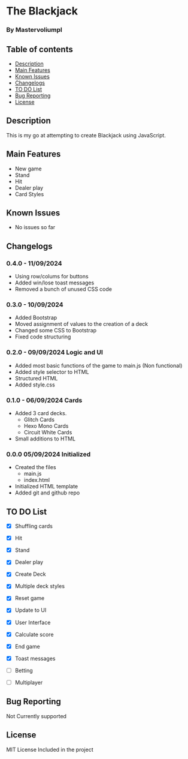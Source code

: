 ﻿# The Blackjack
### By Mastervoliumpl

## Table of contents
* [Description](#description)
* [Main Features](#main-features)
* [Known Issues](#known-issues)
* [Changelogs](#changelogs)
* [TO DO List](#to-do-list)
* [Bug Reporting](#bug-reporting)
* [License](#license)


## Description
This is my go at attempting to create Blackjack using JavaScript. 


## Main Features
- New game
- Stand
- Hit
- Dealer play
- Card Styles


## Known Issues
- No issues so far


## Changelogs
### 0.4.0 - 11/09/2024
- Using row/colums for buttons
- Added win/lose toast messages
- Removed a bunch of unused CSS code

### 0.3.0 - 10/09/2024 
- Added Bootstrap
- Moved assignment of values to the creation of a deck
- Changed some CSS to Bootstrap
- Fixed code structuring

### 0.2.0 - 09/09/2024 Logic and UI
- Added most basic functions of the game to main.js (Non functional)
- Added style selector to HTML
- Structured HTML
- Added style.css

### 0.1.0 - 06/09/2024 Cards
- Added 3 card decks.
  - Glitch Cards
  - Hexo Mono Cards
  - Circuit White Cards
- Small additions to HTML

### 0.0.0 05/09/2024 Initialized
- Created the files
  - main.js
  - index.html
- Initialized HTML template
- Added git and github repo

## TO DO List
- [x] Shuffling cards
- [x] Hit
- [x] Stand
- [x] Dealer play
- [x] Create Deck
- [x] Multiple deck styles
- [x] Reset game
- [x] Update to UI
- [x] User Interface
- [x] Calculate score
- [x] End game
- [x] Toast messages
- [ ] Betting
- [ ] Multiplayer


## Bug Reporting
Not Currently supported


## License
MIT License
Included in the project
